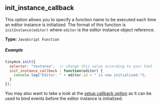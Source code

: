 ## init_instance_callback

This option allows you to specify a function name to be executed each time an editor instance is initialized. The format of this function is `initInstance(editor)` where `editor` is the editor instance object reference.

**Type:** `JavaScript Function`

##### Example

```js
tinymce.init({
  selector: "textarea",  // change this value according to your html
  init_instance_callback : function(editor) {
    console.log("Editor: " + editor.id + " is now initialized.");
  }
});
```

You may also want to take a look at the [setup callback option](#setup) as it can be used to bind events before the editor instance is initialized.

